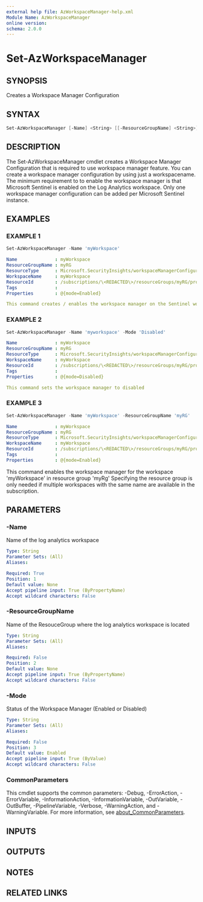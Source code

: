 ```yaml
---
external help file: AzWorkspaceManager-help.xml
Module Name: AzWorkspaceManager
online version:
schema: 2.0.0
---
```


# Set-AzWorkspaceManager

## SYNOPSIS
Creates a Workspace Manager Configuration

## SYNTAX

```powershell
Set-AzWorkspaceManager [-Name] <String> [[-ResourceGroupName] <String>] [[-Mode] <String>] [<CommonParameters>]
```

## DESCRIPTION
The Set-AzWorkspaceManager cmdlet creates a Workspace Manager Configuration that is required to use workspace manager feature.
You can create a workspace manager configuration by using just a workspacename.
The minimum requirement to to enable the
workspace manager is that Microsoft Sentinel is enabled on the Log Analytics workspace.
Only one workspace manager configuration can be added per Microsoft Sentinel instance.

## EXAMPLES

### EXAMPLE 1
```powershell
Set-AzWorkspaceManager -Name 'myWorkspace'
```

```yml
Name              : myWorkspace
ResourceGroupName : myRG
ResourceType      : Microsoft.SecurityInsights/workspaceManagerConfigurations
WorkspaceName     : myWorkspace
ResourceId        : /subscriptions/\<REDACTED\>/resourceGroups/myRG/providers/Microsoft.OperationalInsights/workspaces/myWorkspace/providers/Microsoft.SecurityInsights/workspaceManagerConfigurations/myWorkspace
Tags              :
Properties        : @{mode=Enabled}

This command creates / enables the workspace manager on the Sentinel workspace 'myWorkspace'
```

### EXAMPLE 2
```powershell
Set-AzWorkspaceManager -Name 'myworkspace' -Mode 'Disabled'
```
```yml
Name              : myWorkspace
ResourceGroupName : myRG
ResourceType      : Microsoft.SecurityInsights/workspaceManagerConfigurations
WorkspaceName     : myWorkspace
ResourceId        : /subscriptions/\<REDACTED\>/resourceGroups/myRG/providers/Microsoft.OperationalInsights/workspaces/myWorkspace/providers/Microsoft.SecurityInsights/workspaceManagerConfigurations/myWorkspace
Tags              :
Properties        : @{mode=Disabled}

This command sets the workspace manager to disabled
```

### EXAMPLE 3
```powershell
Set-AzWorkspaceManager -Name 'myWorkspace' -ResourceGroupName 'myRG'
```

```yml
Name              : myWorkspace
ResourceGroupName : myRG
ResourceType      : Microsoft.SecurityInsights/workspaceManagerConfigurations
WorkspaceName     : myWorkspace
ResourceId        : /subscriptions/\<REDACTED\>/resourceGroups/myRG/providers/Microsoft.OperationalInsights/workspaces/myWorkspace/providers/Microsoft.SecurityInsights/workspaceManagerConfigurations/myWorkspace
Tags              :
Properties        : @{mode=Enabled}
```
This command enables the workspace manager for the workspace 'myWorkspace' in resource group 'myRg'
Specifying the resource group is only needed if multiple workspaces with the same name are available in the subscription.

## PARAMETERS

### -Name
Name of the log analytics workspace

```yaml
Type: String
Parameter Sets: (All)
Aliases:

Required: True
Position: 1
Default value: None
Accept pipeline input: True (ByPropertyName)
Accept wildcard characters: False
```

### -ResourceGroupName
Name of the ResouceGroup where the log analytics workspace is located

```yaml
Type: String
Parameter Sets: (All)
Aliases:

Required: False
Position: 2
Default value: None
Accept pipeline input: True (ByPropertyName)
Accept wildcard characters: False
```

### -Mode
Status of the Workspace Manager (Enabled or Disabled)

```yaml
Type: String
Parameter Sets: (All)
Aliases:

Required: False
Position: 3
Default value: Enabled
Accept pipeline input: True (ByValue)
Accept wildcard characters: False
```

### CommonParameters
This cmdlet supports the common parameters: -Debug, -ErrorAction, -ErrorVariable, -InformationAction, -InformationVariable, -OutVariable, -OutBuffer, -PipelineVariable, -Verbose, -WarningAction, and -WarningVariable. For more information, see [about_CommonParameters](http://go.microsoft.com/fwlink/?LinkID=113216).

## INPUTS

## OUTPUTS

## NOTES

## RELATED LINKS
